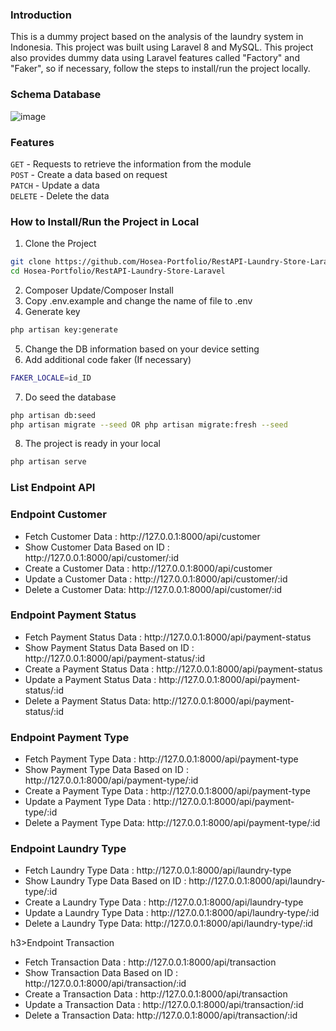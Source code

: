 ### **Introduction**
This is a dummy project based on the analysis of the laundry system in Indonesia. This project was built using Laravel 8 and MySQL. This project also provides dummy data using Laravel features called "Factory" and "Faker", so if necessary, follow the steps to install/run the project locally. 

### **Schema Database**
![image](https://github.com/user-attachments/assets/b99e5c5f-5550-4dd0-a8e6-eadb4aeb3ba6)


### **Features**
`GET` - Requests to retrieve the information from the module</br>
`POST` - Create a data based on request</br>
`PATCH` - Update a data</br>
`DELETE` - Delete the data </br>

### **How to Install/Run the Project in Local**

1. Clone the Project
```bash
git clone https://github.com/Hosea-Portfolio/RestAPI-Laundry-Store-Laravel
cd Hosea-Portfolio/RestAPI-Laundry-Store-Laravel
```
2. Composer Update/Composer Install
3. Copy .env.example and change the name of file to .env
4. Generate key
```bash
php artisan key:generate
```
5. Change the DB information based on your device setting
6. Add additional code faker (If necessary)
```bash
FAKER_LOCALE=id_ID
```
7. Do seed the database
```bash
php artisan db:seed
php artisan migrate --seed OR php artisan migrate:fresh --seed
```
8. The project is ready in your local
```bash
php artisan serve
```

### **List Endpoint API**
<h3>Endpoint Customer</h3>
<ul>
    <li>Fetch Customer Data : http://127.0.0.1:8000/api/customer</li>
    <li>Show Customer Data Based on ID : http://127.0.0.1:8000/api/customer/:id</li>
    <li>Create a Customer Data : http://127.0.0.1:8000/api/customer</li>
    <li>Update a Customer Data : http://127.0.0.1:8000/api/customer/:id</li>
    <li>Delete a Customer Data: http://127.0.0.1:8000/api/customer/:id </li> 
</ul>

<h3>Endpoint Payment Status</h3>
<ul>
    <li>Fetch Payment Status Data : http://127.0.0.1:8000/api/payment-status</li>
    <li>Show Payment Status Data Based on ID : http://127.0.0.1:8000/api/payment-status/:id</li>
    <li>Create a Payment Status Data : http://127.0.0.1:8000/api/payment-status</li>
    <li>Update a Payment Status Data : http://127.0.0.1:8000/api/payment-status/:id</li>
    <li>Delete a Payment Status Data: http://127.0.0.1:8000/api/payment-status/:id </li> 
</ul>


<h3>Endpoint Payment Type</h3>
<ul>
    <li>Fetch Payment Type Data : http://127.0.0.1:8000/api/payment-type</li>
    <li>Show Payment Type Data Based on ID : http://127.0.0.1:8000/api/payment-type/:id</li>
    <li>Create a Payment Type Data : http://127.0.0.1:8000/api/payment-type</li>
    <li>Update a Payment Type Data : http://127.0.0.1:8000/api/payment-type/:id</li>
    <li>Delete a Payment Type Data: http://127.0.0.1:8000/api/payment-type/:id </li> 
</ul>

<h3>Endpoint Laundry Type</h3>
<ul>
    <li>Fetch Laundry Type Data : http://127.0.0.1:8000/api/laundry-type</li>
    <li>Show Laundry Type Data Based on ID : http://127.0.0.1:8000/api/laundry-type/:id</li>
    <li>Create a Laundry Type Data : http://127.0.0.1:8000/api/laundry-type</li>
    <li>Update a Laundry Type Data : http://127.0.0.1:8000/api/laundry-type/:id</li>
    <li>Delete a Laundry Type Data: http://127.0.0.1:8000/api/laundry-type/:id </li> 
</ul>

h3>Endpoint Transaction</h3>
<ul>
    <li>Fetch Transaction Data : http://127.0.0.1:8000/api/transaction</li>
    <li>Show Transaction Data Based on ID : http://127.0.0.1:8000/api/transaction/:id</li>
    <li>Create a Transaction Data : http://127.0.0.1:8000/api/transaction</li>
    <li>Update a Transaction Data : http://127.0.0.1:8000/api/transaction/:id</li>
    <li>Delete a Transaction Data: http://127.0.0.1:8000/api/transaction/:id </li> 
</ul>






